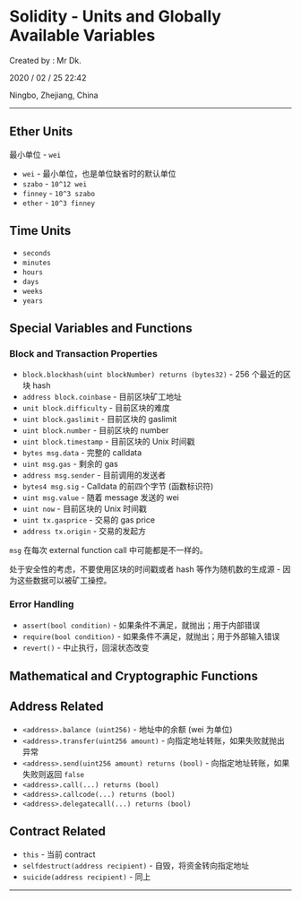 # Solidity - Units and Globally Available Variables

Created by : Mr Dk.

2020 / 02 / 25 22:42

Ningbo, Zhejiang, China

---

## Ether Units

最小单位 - `wei`

- `wei` - 最小单位，也是单位缺省时的默认单位
- `szabo` - `10^12 wei`
- `finney` - `10^3 szabo`
- `ether` - `10^3 finney`

## Time Units

- `seconds`
- `minutes`
- `hours`
- `days`
- `weeks`
- `years`

## Special Variables and Functions

### Block and Transaction Properties

- `block.blockhash(uint blockNumber) returns (bytes32)` - 256 个最近的区块 hash
- `address block.coinbase` - 目前区块矿工地址
- `unit block.difficulty` - 目前区块的难度
- `uint block.gaslimit` - 目前区块的 gaslimit
- `uint block.number` - 目前区块的 number
- `uint block.timestamp` - 目前区块的 Unix 时间戳
- `bytes msg.data` - 完整的 calldata
- `uint msg.gas` - 剩余的 gas
- `address msg.sender` - 目前调用的发送者
- `bytes4 msg.sig` - Calldata 的前四个字节 (函数标识符)
- `uint msg.value` - 随着 message 发送的 wei
- `uint now` - 目前区块的 Unix 时间戳
- `uint tx.gasprice` - 交易的 gas price
- `address tx.origin` - 交易的发起方

`msg` 在每次 external function call 中可能都是不一样的。

处于安全性的考虑，不要使用区块的时间戳或者 hash 等作为随机数的生成源 - 因为这些数据可以被矿工操控。

### Error Handling

- `assert(bool condition)` - 如果条件不满足，就抛出；用于内部错误
- `require(bool condition)` - 如果条件不满足，就抛出；用于外部输入错误
- `revert()` - 中止执行，回滚状态改变

## Mathematical and Cryptographic Functions

## Address Related

- `<address>.balance (uint256)` - 地址中的余额 (wei 为单位)
- `<address>.transfer(uint256 amount)` - 向指定地址转账，如果失败就抛出异常
- `<address>.send(uint256 amount) returns (bool)` - 向指定地址转账，如果失败则返回 `false`
- `<address>.call(...) returns (bool)`
- `<address>.callcode(...) returns (bool)`
- `<address>.delegatecall(...) returns (bool)`

## Contract Related

- `this` - 当前 contract
- `selfdestruct(address recipient)` - 自毁，将资金转向指定地址
- `suicide(address recipient)` - 同上

---
